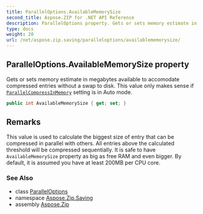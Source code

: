 ```yaml
---
title: ParallelOptions.AvailableMemorySize
second_title: Aspose.ZIP for .NET API Reference
description: ParallelOptions property. Gets or sets memory estimate in megabytes available to accomodate compressed entries without a swap to disk. This value only makes sense if ParallelCompressInMemory setting is in Auto mode
type: docs
weight: 20
url: /net/aspose.zip.saving/paralleloptions/availablememorysize/
---
```

## ParallelOptions.AvailableMemorySize property

Gets or sets memory estimate in megabytes available to accomodate compressed entries without a swap to disk. This value only makes sense if [`ParallelCompressInMemory`](../parallelcompressinmemory/) setting is in Auto mode.

```csharp
public int AvailableMemorySize { get; set; }
```

## Remarks

This value is used to calculate the biggest size of entry that can be compressed in parallel with others. All entries above the calculated threshold will be compressed sequentially. It is safe to have `AvailableMemorySize` property as big as free RAM and even bigger. By default, it is assumed you have at least 200MB per CPU core.

### See Also

* class [ParallelOptions](../)
* namespace [Aspose.Zip.Saving](../../paralleloptions/)
* assembly [Aspose.Zip](../../../)


